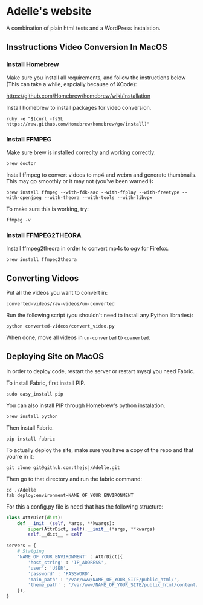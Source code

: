 # Adelle's website

A combination of plain html tests and a WordPress instalation.

## Insstructions Video Conversion In MacOS

### Install Homebrew

Make sure you install all requirements, and follow the instructions below (This can take a while, espcially because of XCode):

https://github.com/Homebrew/homebrew/wiki/Installation

Install homebrew to install packages for video conversion.

```
ruby -e "$(curl -fsSL https://raw.github.com/Homebrew/homebrew/go/install)"
```

### Install FFMPEG

Make sure brew is installed correclty and working correctly:
```
brew doctor
```

Install ffmpeg to convert videos to mp4 and webm and generate thumbnails. This may go smoothly or it may not (you've been warned!):

```
brew install ffmpeg --with-fdk-aac --with-ffplay --with-freetype --with-openjpeg --with-theora --with-tools --with-libvpx
```

To make sure this is working, try:

```
ffmpeg -v
```

### Install FFMPEG2THEORA

Install ffmpeg2theora in order to convert mp4s to ogv for Firefox.

```
brew install ffmpeg2theora
```

## Converting Videos

Put all the videos you want to convert in:
```
converted-videos/raw-videos/un-converted
```

Run the following script (you shouldn't need to install any Python libraries):

```
python converted-videos/convert_video.py
```

When done, move all videos in ```un-converted``` to ```covnerted```.

## Deploying Site on MacOS

In order to deploy code, restart the server or restart mysql you need Fabric.

To install Fabric, first install PIP. 

```
sudo easy_install pip
```

You can also install PIP through Homebrew's python instalation.

```
brew install python
```

Then install Fabric.

```
pip install fabric
```

To actually deploy the site, make sure you have a copy of the repo and that you're in it:

```
git clone git@github.com:thejsj/Adelle.git
```

Then go to that directory and run the fabric command: 

```
cd ./Adelle
fab deploy:environment=NAME_OF_YOUR_ENVIRONMENT
```

For this a config.py file is need that has the following structure:

```python
class AttrDict(dict):
    def __init__(self, *args, **kwargs):
        super(AttrDict, self).__init__(*args, **kwargs)
        self.__dict__ = self

servers = {
    # Statging
    'NAME_OF_YOUR_ENVIRONMENT' : AttrDict({
        'host_string' : 'IP_ADDRESS',
        'user': 'USER',
        'password' : 'PASSWORD',
        'main_path' : '/var/www/NAME_OF_YOUR_SITE/public_html/',
        'theme_path' : '/var/www/NAME_OF_YOUR_SITE/public_html/content/themes/adelle-theme/'
    }),
}
```